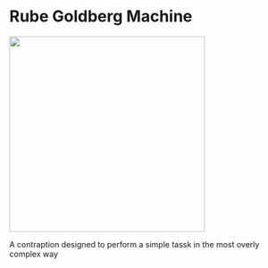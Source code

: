 # Rube Goldberg Machine

<img src=".pix/rube_goldberg.avif" style="width: 350px; height: auto;">


A contraption designed to perform a simple tassk in the most overly complex way
